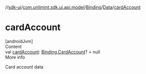 //[sdk-ui](../../../../index.md)/[com.unlimint.sdk.ui.api.model](../../index.md)/[Binding](../index.md)/[Data](index.md)/[cardAccount](card-account.md)



# cardAccount  
[androidJvm]  
Content  
val [cardAccount](card-account.md): [Binding.CardAccount](../-card-account/index.md)? = null  
More info  


Card account data

  




